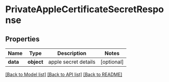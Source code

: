 # PrivateAppleCertificateSecretResponse

## Properties
Name | Type | Description | Notes
------------ | ------------- | ------------- | -------------
**data** | **object** | apple secret details | [optional] 

[[Back to Model list]](../README.md#documentation-for-models) [[Back to API list]](../README.md#documentation-for-api-endpoints) [[Back to README]](../README.md)


